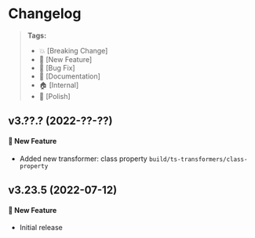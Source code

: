 Changelog
=========

> **Tags:**
> - :boom:       [Breaking Change]
> - :rocket:     [New Feature]
> - :bug:        [Bug Fix]
> - :memo:       [Documentation]
> - :house:      [Internal]
> - :nail_care:  [Polish]

## v3.??.? (2022-??-??)

#### :rocket: New Feature

* Added new transformer: class property `build/ts-transformers/class-property`

## v3.23.5 (2022-07-12)

#### :rocket: New Feature

* Initial release
